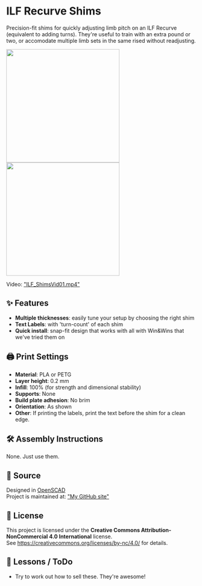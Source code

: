 # ILF Recurve Shims  
Precision-fit shims for quickly adjusting limb pitch on an ILF Recurve (equivalent to adding turns).
They're useful to train with an extra pound or two, or accomodate multiple limb sets in the same rised without readjusting.

[<img src="https://github.com/miiiikeb/3dThingsByMike/raw/main/2402_ILF_Shims/ILF_Shims01.jpg" width="300"/>](https://github.com/miiiikeb/3dThingsByMike/blob/main/2402_ILF_Shims/ILF_Shims01.jpg)  
[<img src="https://github.com/miiiikeb/3dThingsByMike/raw/main/2402_ILF_Shims/ILF_Shims02.jpg" width="300"/>](https://github.com/miiiikeb/3dThingsByMike/blob/main/2402_ILF_Shims/ILF_Shims02.jpg)  


Video: ["ILF_ShimsVid01.mp4"](https://github.com/miiiikeb/3dThingsByMike/blob/main/2402_ILF_Shims/ILF_ShimsVid01.mp4)

## ✨ Features  
- **Multiple thicknesses**: easily tune your setup by choosing the right shim
- **Text Labels**: with 'turn-count' of each shim
- **Quick install**: snap-fit design that works with all with Win&Wins that we've tried them on

## 🖨️ Print Settings  
- **Material**: PLA or PETG  
- **Layer height**: 0.2 mm  
- **Infill**: 100% (for strength and dimensional stability)  
- **Supports**: None  
- **Build plate adhesion**: No brim  
- **Orientation**: As shown
- **Other**: If printing the labels, print the text before the shim for a clean edge.

## 🛠️ Assembly Instructions  
None. Just use them.

## 🧠 Source  
Designed in [OpenSCAD](https://openscad.org)  
Project is maintained at: ["My GitHub site"](https://github.com/miiiikeb/3dThingsByMike/tree/main/2402_ILF_Shims)

## 📄 License  
This project is licensed under the **Creative Commons Attribution-NonCommercial 4.0 International** license.  
See https://creativecommons.org/licenses/by-nc/4.0/ for details.

## 🔧 Lessons / ToDo  
- Try to work out how to sell these. They're awesome!
